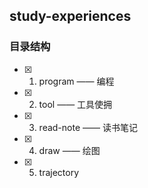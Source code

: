 ## study-experiences

### 目录结构
- [x] 1. program —— 编程
- [x] 2. tool —— 工具使拥
- [x] 3. read-note —— 读书笔记
- [x] 4. draw —— 绘图
- [x] 5. trajectory 
